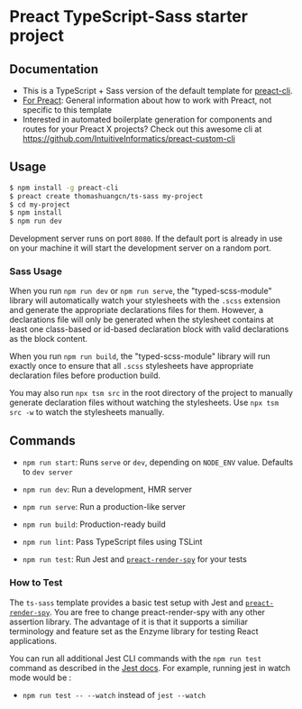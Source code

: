 # Preact TypeScript-Sass starter project

## Documentation

-   This is a TypeScript + Sass version of the default template for
    [preact-cli](https://github.com/developit/preact-cli).
-   [For Preact](https://preactjs.com/): General information about how to work
    with Preact, not specific to this template
-   Interested in automated boilerplate generation for components and routes for your Preact X projects? Check out this awesome cli at https://github.com/IntuitiveInformatics/preact-custom-cli

## Usage

```bash
$ npm install -g preact-cli
$ preact create thomashuangcn/ts-sass my-project
$ cd my-project
$ npm install
$ npm run dev
```

Development server runs on port `8080`. If the default port is already in use on
your machine it will start the development server on a random port.

### Sass Usage

When you run `npm run dev` or `npm run serve`, the "typed-scss-module" library will automatically watch 
your stylesheets with the `.scss` extension and generate the appropriate declarations files for them.
However, a declarations file will only be generated when the stylesheet contains at least one
class-based or id-based declaration block with valid declarations as the block content.

When you run `npm run build`, the "typed-scss-module" library will run exactly once to ensure that 
all `.scss` stylesheets have appropriate declaration files before production build.

You may also run `npx tsm src` in the root directory of the project to manually generate declaration 
files without watching the stylesheets. Use `npx tsm src -w` to watch the stylesheets manually.

## Commands

-   `npm run start`: Runs `serve` or `dev`, depending on `NODE_ENV` value.
    Defaults to `dev server`

-   `npm run dev`: Run a development, HMR server

-   `npm run serve`: Run a production-like server

-   `npm run build`: Production-ready build

-   `npm run lint`: Pass TypeScript files using TSLint

-   `npm run test`: Run Jest and
    [`preact-render-spy`](https://github.com/mzgoddard/preact-render-spy) for
    your tests

### How to Test

The `ts-sass` template provides a basic test setup with Jest and
[`preact-render-spy`](https://github.com/mzgoddard/preact-render-spy). You are
free to change preact-render-spy with any other assertion library. The advantage
of it is that it supports a similiar terminology and feature set as the Enzyme
library for testing React applications.

You can run all additional Jest CLI commands with the `npm run test` command as
described in the
[Jest docs](https://facebook.github.io/jest/docs/en/cli.html#using-with-npm-scripts).
For example, running jest in watch mode would be :

-   `npm run test -- --watch` instead of `jest --watch`
